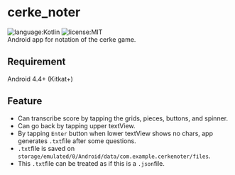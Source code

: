 # cerke_noter
![language:Kotlin](https://img.shields.io/badge/language-Kotlin-orange.svg) ![license:MIT](https://img.shields.io/badge/license-MIT-blue.svg)  
Android app for notation of the cerke game.

## Requirement
Android 4.4+ (Kitkat+)

## Feature
- Can transcribe score by tapping the grids, pieces, buttons, and spinner.
- Can go back by tapping upper textView.
- By tapping `Enter` button when lower textView shows no chars, app generates `.txt`file after some questions.
- `.txt`file is saved on `storage/emulated/0/Android/data/com.example.cerkenoter/files`.
- This `.txt`file can be treated as if this is a `.json`file.
